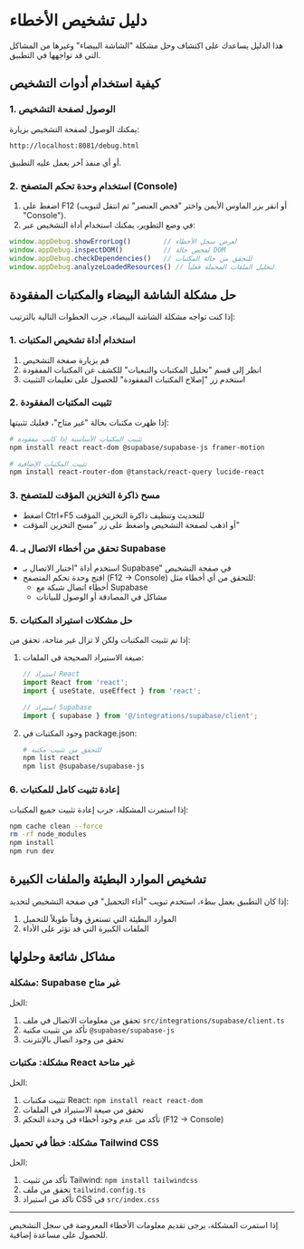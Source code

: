 # دليل تشخيص الأخطاء

هذا الدليل يساعدك على اكتشاف وحل مشكلة "الشاشة البيضاء" وغيرها من المشاكل التي قد تواجهها في التطبيق.

## كيفية استخدام أدوات التشخيص

### 1. الوصول لصفحة التشخيص

يمكنك الوصول لصفحة التشخيص بزيارة:

```
http://localhost:8081/debug.html
```

أو أي منفذ آخر يعمل عليه التطبيق.

### 2. استخدام وحدة تحكم المتصفح (Console)

1. اضغط على F12 (أو انقر بزر الماوس الأيمن واختر "فحص العنصر" ثم انتقل لتبويب "Console").
2. في وضع التطوير، يمكنك استخدام أداة التشخيص عبر:

```javascript
window.appDebug.showErrorLog()        // لعرض سجل الأخطاء
window.appDebug.inspectDOM()          // لفحص حالة DOM
window.appDebug.checkDependencies()   // للتحقق من حالة المكتبات
window.appDebug.analyzeLoadedResources() // لتحليل الملفات المحملة فعلياً
```

## حل مشكلة الشاشة البيضاء والمكتبات المفقودة

إذا كنت تواجه مشكلة الشاشة البيضاء، جرب الخطوات التالية بالترتيب:

### 1. استخدام أداة تشخيص المكتبات

1. قم بزيارة صفحة التشخيص
2. انظر إلى قسم "تحليل المكتبات والتبعيات" للكشف عن المكتبات المفقودة
3. استخدم زر "إصلاح المكتبات المفقودة" للحصول على تعليمات التثبيت

### 2. تثبيت المكتبات المفقودة

إذا ظهرت مكتبات بحالة "غير متاح"، فعليك تثبيتها:

```bash
# تثبيت المكتبات الأساسية إذا كانت مفقودة
npm install react react-dom @supabase/supabase-js framer-motion

# تثبيت المكتبات الإضافية
npm install react-router-dom @tanstack/react-query lucide-react
```

### 3. مسح ذاكرة التخزين المؤقت للمتصفح

- اضغط Ctrl+F5 للتحديث وتنظيف ذاكرة التخزين المؤقت
- أو اذهب لصفحة التشخيص واضغط على زر "مسح التخزين المؤقت"

### 4. تحقق من أخطاء الاتصال بـ Supabase

- استخدم أداة "اختبار الاتصال بـ Supabase" في صفحة التشخيص
- افتح وحدة تحكم المتصفح (F12 -> Console) للتحقق من أي أخطاء مثل:
  - أخطاء اتصال شبكة مع Supabase
  - مشاكل في المصادقة أو الوصول للبيانات

### 5. حل مشكلات استيراد المكتبات

إذا تم تثبيت المكتبات ولكن لا تزال غير متاحة، تحقق من:

1. صيغة الاستيراد الصحيحة في الملفات:
   ```javascript
   // استيراد React
   import React from 'react';
   import { useState, useEffect } from 'react';
   
   // استيراد Supabase
   import { supabase } from '@/integrations/supabase/client';
   ```

2. وجود المكتبات في package.json:
   ```bash
   # للتحقق من تثبيت مكتبة
   npm list react
   npm list @supabase/supabase-js
   ```

### 6. إعادة تثبيت كامل للمكتبات

إذا استمرت المشكلة، جرب إعادة تثبيت جميع المكتبات:

```bash
npm cache clean --force
rm -rf node_modules
npm install
npm run dev
```

## تشخيص الموارد البطيئة والملفات الكبيرة

إذا كان التطبيق يعمل ببطء، استخدم تبويب "أداء التحميل" في صفحة التشخيص لتحديد:

1. الموارد البطيئة التي تستغرق وقتاً طويلاً للتحميل
2. الملفات الكبيرة التي قد تؤثر على الأداء

## مشاكل شائعة وحلولها

### مشكلة: Supabase غير متاح

الحل:
1. تحقق من معلومات الاتصال في ملف `src/integrations/supabase/client.ts`
2. تأكد من تثبيت مكتبة `@supabase/supabase-js`
3. تحقق من وجود اتصال بالإنترنت

### مشكلة: مكتبات React غير متاحة

الحل:
1. تثبيت مكتبات React: `npm install react react-dom`
2. تحقق من صيغة الاستيراد في الملفات
3. تأكد من عدم وجود أخطاء في وحدة التحكم (F12 -> Console)

### مشكلة: خطأ في تحميل Tailwind CSS

الحل:
1. تأكد من تثبيت Tailwind: `npm install tailwindcss`
2. تحقق من ملف `tailwind.config.ts`
3. تأكد من استيراد CSS في `src/index.css`

---

إذا استمرت المشكلة، يرجى تقديم معلومات الأخطاء المعروضة في سجل التشخيص للحصول على مساعدة إضافية. 